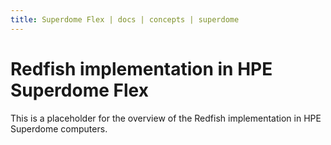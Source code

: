 ```yaml
---
title: Superdome Flex | docs | concepts | superdome
---
```


# Redfish implementation in HPE Superdome Flex

This is a placeholder for the overview of the Redfish implementation in HPE Superdome computers.
